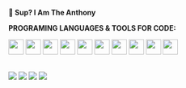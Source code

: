 
<strong>👋 Sup? I Am The Anthony</strong>

<strong>PROGRAMING LANGUAGES & TOOLS FOR CODE:</strong> 
<div style="position: center;"> 
 <img style="width: 30px; height:30px;" src="https://cdn.jsdelivr.net/gh/devicons/devicon@latest/icons/html5/html5-original.svg" /> 
 <img style="width: 30px; height:30px;" src="https://cdn.jsdelivr.net/gh/devicons/devicon@latest/icons/css3/css3-original.svg" />
 <img style="width: 30px; height:30px;" src="https://cdn.jsdelivr.net/gh/devicons/devicon@latest/icons/javascript/javascript-original.svg" /> 
 <img style="width: 30px; height:30px;" src="https://cdn.jsdelivr.net/gh/devicons/devicon@latest/icons/sass/sass-original.svg" />
 <img style="width: 30px; height:30px;" src="https://cdn.jsdelivr.net/gh/devicons/devicon@latest/icons/bootstrap/bootstrap-original-wordmark.svg" />
 <img style="width: 30px; height:30px;" src="https://cdn.jsdelivr.net/gh/devicons/devicon@latest/icons/react/react-original.svg" />
 <img style="width: 30px; height:30px;" src="https://cdn.jsdelivr.net/gh/devicons/devicon@latest/icons/typescript/typescript-original.svg" />
 <img style="width: 30px; height:30px;" src="https://cdn.jsdelivr.net/gh/devicons/devicon@latest/icons/nodejs/nodejs-original-wordmark.svg" />
 <img style="width: 30px; height:30px;" src="https://cdn.jsdelivr.net/gh/devicons/devicon@latest/icons/json/json-original.svg" />
 <img style="width: 30px; height:30px;" src="https://cdn.jsdelivr.net/gh/devicons/devicon@latest/icons/azuresqldatabase/azuresqldatabase-original.svg" />
</div><br>

<img src="https://img.shields.io/badge/Visual_Studio_Code-0078D4?style=for-the-badge&logo=visual%20studio%20code&logoColor=white" /> <img src="https://img.shields.io/badge/GIT-E44C30?style=for-the-badge&logo=git&logoColor=white" /> <img src="https://img.shields.io/badge/Windows-0078D6?style=for-the-badge&logo=windows&logoColor=white"/> 
<img src ="https://img.shields.io/badge/MySQL-00000F?style=for-the-badge&logo=mysql&logoColor=white"/>
